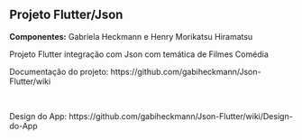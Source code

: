 <h2>Projeto Flutter/Json</h2>
<p><b>Componentes:</b> Gabriela Heckmann e Henry Morikatsu Hiramatsu</p>
<p>Projeto Flutter integração com Json com temática de Filmes Comédia</p>
<p> Documentação do projeto: https://github.com/gabiheckmann/Json-Flutter/wiki </p><br>
<p> Design do App:  https://github.com/gabiheckmann/Json-Flutter/wiki/Design-do-App</p>

